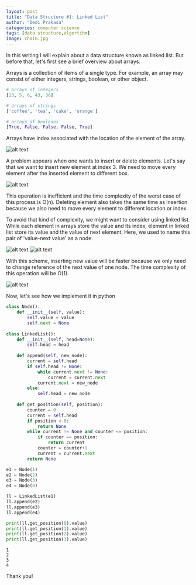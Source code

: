 ```yaml
---
layout: post
title: "Data Structure #1: Linked List"
author: "Dedi Prakasa"
categories: computer science
tags: [data structure,algortihm]
image: chain.jpg
---
```


In this writing I will explain about a data structure known as linked list. But before that, let's first see a brief overview about arrays.

Arrays is a collection of items of a single type. For example, an array may consist of either integers, strings, boolean, or other object. 

```python
# arrays of integers
[23, 5, 6, 43, 36]

# arrays of strings
['coffee', 'tea', 'cake', 'orange']

# arrays of booleans
[True, False, False, False, True]
```
Arrays have index associated with the location of the element of the array.

![alt text](https://i.imgur.com/eT6Mf5V.jpg "Array index")

A problem appears when one wants to insert or delete elements. Let's say that we want to insert new element at index 3. We need to move every element after the inserted element to different box.

![alt text](https://i.imgur.com/NeVq6pO.png "Inserting element")

This operation is inefficient and the time complexity of the worst case of this process is O(n). Deleting element also takes the same time as insertion because we also need to move every element to different location or index.

To avoid that kind of complexity, we might want to consider using linked list. While each element in arrays store the value and its index, element in linked list store its value and the value of next element. Here, we used to name this pair of 'value-next value' as a node.

![alt text](https://i.imgur.com/BnEsDGV.jpg "Information stored")
![alt text](https://i.imgur.com/mQRrlN0.jpg "Linked list")

With this scheme, inserting new value will be faster because we only need to change reference of the next value of one node. The time complexity of this operation will be O(1).

![alt text](https://i.imgur.com/ASK4v7d.jpg "Insertion in linked list")

Now, let's see how we implement it in python

``` python
class Node():
    def __init__(self, value):
        self.value = value
        self.next = None
        
class LinkedList():
    def __init__(self, head=None):
        self.head = head
        
    def append(self, new_node):
        current = self.head
        if self.head != None:
            while current.next != None:
                current = current.next
            current.next = new_node
        else:
            self.head = new_node
            
    def get_position(self, position):
        counter = 0
        current = self.head
        if position < 0:
            return None 
        while current != None and counter <= position:
            if counter == position:
                return current
            counter = counter+1
            current = current.next
        return None

e1 = Node(1)
e2 = Node(2)
e3 = Node(3)
e4 = Node(4)

ll = LinkedList(e1)
ll.append(e2)
ll.append(e3)
ll.append(e4)

print(ll.get_position(0).value)
print(ll.get_position(1).value)
print(ll.get_position(2).value)
print(ll.get_position(3).value)
```
    1
    2
    3
    4

Thank you!